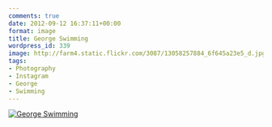 ```yaml
---
comments: true
date: 2012-09-12 16:37:11+00:00
format: image
title: George Swimming
wordpress_id: 339
image: http://farm4.static.flickr.com/3087/13058257884_6f645a23e5_d.jpg
tags:
- Photography
- Instagram
- George
- Swimming
---
```


[![George Swimming][thm]][img]

[thm]: //farm4.static.flickr.com/3087/13058257884_6f645a23e5_d.jpg
[img]: //www.flickr.com/photos/richard-perry/13058257884/
